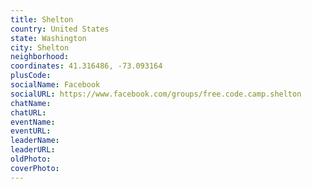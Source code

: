 ```yaml
---
title: Shelton
country: United States
state: Washington
city: Shelton
neighborhood: 
coordinates: 41.316486, -73.093164
plusCode:
socialName: Facebook
socialURL: https://www.facebook.com/groups/free.code.camp.shelton
chatName:
chatURL:
eventName:
eventURL:
leaderName:
leaderURL:
oldPhoto: 
coverPhoto:
---
```

